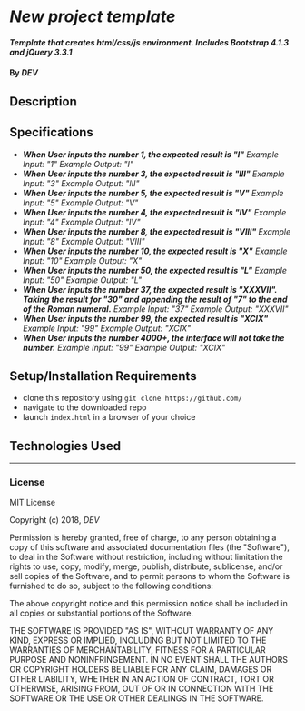 # _New project template_

#### _Template that creates html/css/js environment. Includes Bootstrap 4.1.3 and jQuery 3.3.1_

#### By _DEV_

## Description

## Specifications
* _**When User inputs the number 1, the expected result is "I"**_
  _Example Input: "1"_
_Example Output: "I"_
* _**When User inputs the number 3, the expected result is "III"**_
  _Example Input: "3"_
  _Example Output: "III"_
* _**When User inputs the number 5, the expected result is "V"**_
  _Example Input: "5"_
  _Example Output: "V"_
* _**When User inputs the number 4, the expected result is "IV"**_
  _Example Input: "4"_
  _Example Output: "IV"_
* _**When User inputs the number 8, the expected result is "VIII"**_
  _Example Input: "8"_
  _Example Output: "VIII"_
* _**When User inputs the number 10, the expected result is "X"**_
  _Example Input: "10"_
  _Example Output: "X"_
* _**When User inputs the number 50, the expected result is "L"**_
  _Example Input: "50"_
  _Example Output: "L"_
* _**When User inputs the number 37, the expected result is "XXXVII". Taking the result for "30" and appending the result of "7" to the end of the Roman numeral.**_
  _Example Input: "37"_
  _Example Output: "XXXVII"_
* _**When User inputs the number 99, the expected result is "XCIX"**_
  _Example Input: "99"_
  _Example Output: "XCIX"_
* _**When User inputs the number 4000+, the interface will not take the number.**_
  _Example Input: "99"_
  _Example Output: "XCIX"_


## Setup/Installation Requirements

* clone this repository using `git clone https://github.com/ `
* navigate to the downloaded repo
* launch `index.html` in a browser of your choice

## Technologies Used

---

### License

MIT License

Copyright (c) 2018, _DEV_

Permission is hereby granted, free of charge, to any person obtaining a copy
of this software and associated documentation files (the "Software"), to deal
in the Software without restriction, including without limitation the rights
to use, copy, modify, merge, publish, distribute, sublicense, and/or sell
copies of the Software, and to permit persons to whom the Software is
furnished to do so, subject to the following conditions:

The above copyright notice and this permission notice shall be included in all
copies or substantial portions of the Software.

THE SOFTWARE IS PROVIDED "AS IS", WITHOUT WARRANTY OF ANY KIND, EXPRESS OR
IMPLIED, INCLUDING BUT NOT LIMITED TO THE WARRANTIES OF MERCHANTABILITY,
FITNESS FOR A PARTICULAR PURPOSE AND NONINFRINGEMENT. IN NO EVENT SHALL THE
AUTHORS OR COPYRIGHT HOLDERS BE LIABLE FOR ANY CLAIM, DAMAGES OR OTHER
LIABILITY, WHETHER IN AN ACTION OF CONTRACT, TORT OR OTHERWISE, ARISING FROM,
OUT OF OR IN CONNECTION WITH THE SOFTWARE OR THE USE OR OTHER DEALINGS IN THE
SOFTWARE.
